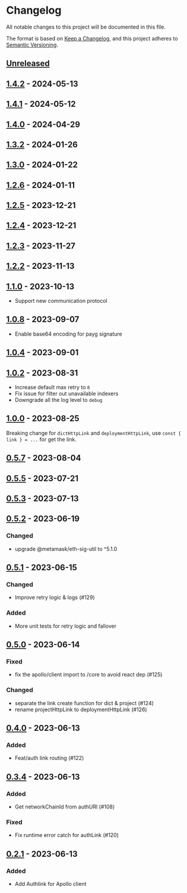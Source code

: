 # Changelog

All notable changes to this project will be documented in this file.

The format is based on [Keep a Changelog](https://keepachangelog.com/en/1.0.0/),
and this project adheres to [Semantic Versioning](https://semver.org/spec/v2.0.0.html).

## [Unreleased]

## [1.4.2] - 2024-05-13

## [1.4.1] - 2024-05-12

## [1.4.0] - 2024-04-29

## [1.3.2] - 2024-01-26

## [1.3.0] - 2024-01-22

## [1.2.6] - 2024-01-11

## [1.2.5] - 2023-12-21

## [1.2.4] - 2023-12-21

## [1.2.3] - 2023-11-27

## [1.2.2] - 2023-11-13

## [1.1.0] - 2023-10-13

- Support new communication protocol

## [1.0.8] - 2023-09-07

- Enable base64 encoding for payg signature

## [1.0.4] - 2023-09-01

## [1.0.2] - 2023-08-31

- Increase default max retry to `8`
- Fix issue for filter out unavailable indexers
- Downgrade all the log level to `debug`

## [1.0.0] - 2023-08-25

Breaking change for `dictHttpLink` and `deploymentHttpLink`, use `const { link } = ...` for get the link.

## [0.5.7] - 2023-08-04

## [0.5.5] - 2023-07-21

## [0.5.3] - 2023-07-13

## [0.5.2] - 2023-06-19

### Changed

- upgrade @metamask/eth-sig-util to ^5.1.0

## [0.5.1] - 2023-06-15

### Changed

- Improve retry logic & logs (#129)

### Added

- More unit tests for retry logic and fallover

## [0.5.0] - 2023-06-14

### Fixed

- fix the apollo/client import to /core to avoid react dep (#125)

### Changed

- separate the link create function for dict & project (#124)
- rename projectHttpLink to deploymentHttpLink (#126)

## [0.4.0] - 2023-06-13

### Added

- Feat/auth link routing (#122)

## [0.3.4] - 2023-06-13

### Added

- Get networkChainId from authURl (#108)

### Fixed

- Fix runtime error catch for authLink (#120)

## [0.2.1] - 2023-06-13

### Added

- Add Authlink for Apollo client

[unreleased]: https://github.com/subquery/network-clients/compare/v1.4.2...HEAD
[1.4.2]: https://github.com/subquery/network-clients/compare/v1.4.1...v1.4.2
[1.4.1]: https://github.com/subquery/network-clients/compare/v1.4.0...v1.4.1
[1.4.0]: https://github.com/subquery/network-clients/compare/v1.3.2...v1.4.0
[1.3.2]: https://github.com/subquery/network-clients/compare/v1.3.0...v1.3.2
[1.3.0]: https://github.com/subquery/network-clients/compare/v1.2.6...v1.3.0
[1.2.6]: https://github.com/subquery/network-clients/compare/v1.2.4...v1.2.6
[1.2.5]: https://github.com/subquery/network-clients/compare/v1.2.4...v1.2.5
[1.2.4]: https://github.com/subquery/network-clients/compare/v1.2.3...v1.2.4
[1.2.3]: https://github.com/subquery/network-clients/compare/v1.2.2...v1.2.3
[1.2.2]: https://github.com/subquery/network-clients/compare/v1.1.0...v1.2.2
[1.1.0]: https://github.com/subquery/network-clients/compare/v1.0.8...v1.1.0
[1.0.8]: https://github.com/subquery/network-clients/compare/v1.0.4...v1.0.8
[1.0.4]: https://github.com/subquery/network-clients/compare/v1.0.2...v1.0.4
[1.0.2]: https://github.com/subquery/network-clients/compare/v1.0.0...v1.0.2
[1.0.0]: https://github.com/subquery/network-clients/compare/v0.5.7...v1.0.0
[0.5.7]: https://github.com/subquery/network-clients/compare/v0.5.5...v0.5.7
[0.5.5]: https://github.com/subquery/network-clients/compare/v0.5.3...v0.5.5
[0.5.3]: https://github.com/subquery/network-clients/compare/v0.5.2...v0.5.3
[0.5.2]: https://github.com/subquery/network-clients/compare/v0.5.1...v0.5.2
[0.5.1]: https://github.com/subquery/network-clients/compare/v0.5.0...v0.5.1
[0.5.0]: https://github.com/subquery/network-clients/compare/v0.4.0...v0.5.0
[0.4.0]: https://github.com/subquery/network-clients/compare/v0.3.4...v0.4.0
[0.3.4]: https://github.com/subquery/network-clients/compare/v0.2.1...v0.3.4
[0.2.1]: https://github.com/subquery/network-clients/releases/tag/v0.2.1
